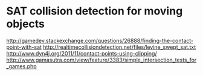 # SAT collision detection for moving objects

http://gamedev.stackexchange.com/questions/26888/finding-the-contact-point-with-sat
http://realtimecollisiondetection.net/files/levine_swept_sat.txt
http://www.dyn4j.org/2011/11/contact-points-using-clipping/
http://www.gamasutra.com/view/feature/3383/simple_intersection_tests_for_games.php
